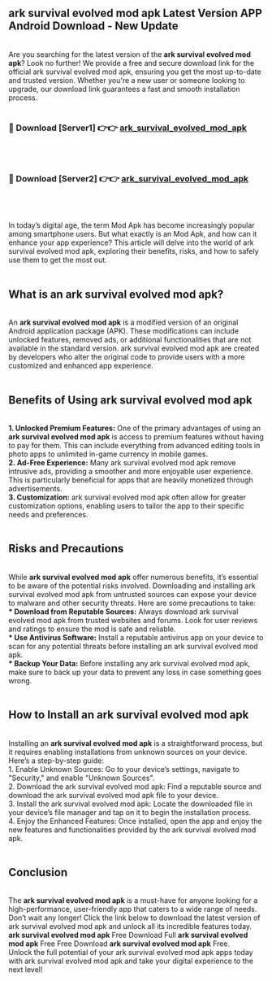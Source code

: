 ## ark survival evolved mod apk Latest Version APP Android Download - New Update
<br>
Are you searching for the latest version of the <strong>ark survival evolved mod apk</strong>? Look no further! We provide a free and secure download link for the official ark survival evolved mod apk, ensuring you get the most up-to-date and trusted version. Whether you're a new user or someone looking to upgrade, our download link guarantees a fast and smooth installation process.
<br>
<br>
<h3>🔴 Download [Server1] 👉👉 <a href="https://modyolo.store/ark+survival+evolved+mod+apk">ark_survival_evolved_mod_apk</a></h3><br>
<br>
<h3>🔴 Download [Server2] 👉👉 <a href="https://modyolo.store/ark+survival+evolved+mod+apk">ark_survival_evolved_mod_apk</a></h3><br>
<br>
<br>
In today’s digital age, the term Mod Apk has become increasingly popular among smartphone users. But what exactly is an Mod Apk, and how can it enhance your app experience? This article will delve into the world of ark survival evolved mod apk, exploring their benefits, risks, and how to safely use them to get the most out.
<br>
<br>
<h2>What is an ark survival evolved mod apk?</h2>
<br>
An <strong>ark survival evolved mod apk</strong> is a modified version of an original Android application package (APK). These modifications can include unlocked features, removed ads, or additional functionalities that are not available in the standard version. ark survival evolved mod apk are created by developers who alter the original code to provide users with a more customized and enhanced app experience.
<br>
<br>
<h2>Benefits of Using ark survival evolved mod apk</h2>
<br>
<strong> 1. Unlocked Premium Features:</strong> One of the primary advantages of using an <strong>ark survival evolved mod apk</strong> is access to premium features without having to pay for them. This can include everything from advanced editing tools in photo apps to unlimited in-game currency in mobile games.
<br>
<strong> 2. Ad-Free Experience:</strong> Many ark survival evolved mod apk remove intrusive ads, providing a smoother and more enjoyable user experience. This is particularly beneficial for apps that are heavily monetized through advertisements.
<br>
<strong> 3. Customization:</strong> ark survival evolved mod apk often allow for greater customization options, enabling users to tailor the app to their specific needs and preferences.
<br>
<br>
<h2>Risks and Precautions</h2>
<br>
While <strong>ark survival evolved mod apk</strong> offer numerous benefits, it’s essential to be aware of the potential risks involved. Downloading and installing ark survival evolved mod apk from untrusted sources can expose your device to malware and other security threats. Here are some precautions to take:
<br>
<strong> * Download from Reputable Sources:</strong> Always download ark survival evolved mod apk from trusted websites and forums. Look for user reviews and ratings to ensure the mod is safe and reliable.
<br>
<strong> * Use Antivirus Software:</strong> Install a reputable antivirus app on your device to scan for any potential threats before installing an ark survival evolved mod apk.
<br>
<strong> * Backup Your Data:</strong> Before installing any ark survival evolved mod apk, make sure to back up your data to prevent any loss in case something goes wrong.
<br>
<br>
<h2>How to Install an ark survival evolved mod apk</h2>
<br>
Installing an <strong>ark survival evolved mod apk</strong> is a straightforward process, but it requires enabling installations from unknown sources on your device. Here’s a step-by-step guide:
<br>
 1. Enable Unknown Sources: Go to your device’s settings, navigate to "Security," and enable "Unknown Sources".
<br>
 2. Download the ark survival evolved mod apk: Find a reputable source and download the ark survival evolved mod apk file to your device.
<br>
 3. Install the ark survival evolved mod apk: Locate the downloaded file in your device’s file manager and tap on it to begin the installation process.
<br>
 4. Enjoy the Enhanced Features: Once installed, open the app and enjoy the new features and functionalities provided by the ark survival evolved mod apk.
<br>
<br>
<h2><strong>Conclusion</strong></h2>
<br>
The <strong>ark survival evolved mod apk</strong> is a must-have for anyone looking for a high-performance, user-friendly app that caters to a wide range of needs. Don’t wait any longer! Click the link below to download the latest version of ark survival evolved mod apk and unlock all its incredible features today.
<br>
<strong>ark survival evolved mod apk</strong> Free Download Full <strong>ark survival evolved mod apk</strong> Free Free Download <strong>ark survival evolved mod apk</strong> Free.
<br>
Unlock the full potential of your ark survival evolved mod apk apps today with ark survival evolved mod apk and take your digital experience to the next level!